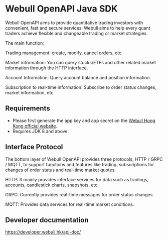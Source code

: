 # Webull OpenAPI Java SDK

Webull OpenAPI aims to provide quantitative trading investors with convenient, fast and secure services. Webull aims to help every quant traders achieve flexible and changeable trading or market strategies.

The main function:

Trading management: create, modify, cancel orders, etc.

Market information: You can query stocks/ETFs and other related market information through the HTTP interface.

Account Information: Query account balance and position information.

Subscription to real-time information: Subscribe to order status changes, market information, etc.

## Requirements

- Please first generate the app key and app secret on the [Webull Hong Kong official website](https://www.webull.hk).
- Requires JDK 8 and above.

## Interface Protocol

The bottom layer of Webull OpenAPI provides three protocols, HTTP / GRPC / MQTT, to support functions and features like trading, subscriptions for changes of order status and real-time market quotes.

HTTP: It mainly provides interface services for data such as tradings, accounts, candlestick charts, snapshots, etc.

GRPC: Currently provides real-time messages for order status changes.

MQTT: Provides data services for real-time market conditions.

## Developer documentation

https://developer.webull.hk/api-doc/

